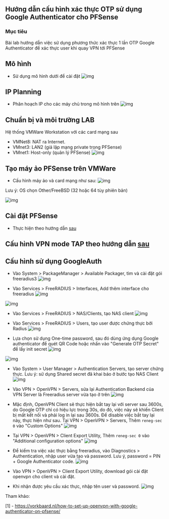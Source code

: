 ## Hướng dẫn cấu hình xác thực OTP sử dụng Google Authenticator cho PFSense

### Mục tiêu

Bài lab hướng dẫn việc sử dụng phương thức xác thực 1 lần OTP Google Authenticator để xác thực user khi quay VPN tới PFSense

## Mô hình 
- Sử dụng mô hình dưới để cài đặt
![img](../images/PFSense.jpg)

## IP Planning
- Phân hoạch IP cho các máy chủ trong mô hình trên
![img](../images/ip-planning-pfsense.jpg)

## Chuẩn bị và môi trường LAB
Hệ thống VMWare Workstation với các card mạng sau
- VMNet8: NAT ra Internet.
- VMnet3: LAN2 (giả lập mạng private trong PFSense)
- VMnet1: Host-only (quản lý PFSense)
![img](../images/vmware_net.jpg)
 

## Tạo máy ảo PFSense trên VMWare
- Cấu hình máy ảo và card mạng như sau:
![img](../images/configuration.jpg)

Lưu ý: OS chọn Other/FreeBSD (32 hoặc 64 tùy phiên bản)

![img](../images/free_bsd_version.jpg)

## Cài đặt PFSense
- Thực hiện theo hướng dẫn [sau](pfSense-install.md)

## Cấu hình VPN mode TAP theo hướng dẫn [sau](pfSense-OpenVPN-TAPmode.md)

## Cấu hình sử dụng GoogleAuth

- Vào System > PackageManager > Available Packager, tìm và cài đặt gói freeradius3
![img](../images/GoogleAuth/1.jpg)

- Vào Services > FreeRADIUS > Interfaces, Add thêm interface cho freeradius
![img](../images/GoogleAuth/2.jpg)

![img](../images/GoogleAuth/3.jpg)

- Vào Services > FreeRADIUS > NAS/Clients, tạo NAS client
![img](../images/GoogleAuth/4.jpg)

- Vào Services > FreeRADIUS > Users, tạo user được chứng thực bởi Radius
![img](../images/GoogleAuth/9.jpg)

- Lựa chọn sử dụng One-time password, sau đó dùng ứng dụng Google authenticator để quét QR Code hoặc nhấn vào "Generate OTP Secret" để lấy init secret
![img](../images/GoogleAuth/10.jpg)

![img](../images/GoogleAuth/11.png)

- Vào System > User Manager > Authentication Servers, tạo server chứng thực. Lưu ý: sử dụng Shared secret đã khai báo ở bước tạo NAS Client
![img](../images/GoogleAuth/5.jpg)

- Vào VPN > OpenVPN > Servers, sửa lại Authentication Backend của VPN Server là Freeradius server vừa tạo ở trên
![img](../images/GoogleAuth/6.jpg)

- Mặc định, OpenVPN Client sẽ thực hiện bắt tay lại với server sau 3600s, do Google OTP chỉ có hiệu lực trong 30s, do đó, việc này sẽ khiến Client bị mất kết nối và phải log in lại sau 3600s. Để disable việc bắt tay lại này, thực hiện như sau.
Tại VPN > OpenVPN > Servers, Thêm `reneg-sec 0`  vào "Custom Options"
![img](../images/GoogleAuth/7.jpg)

- Tại VPN > OpenVPN > Client Export Utility, Thêm `reneg-sec 0`  vào "Additional configuration options"
![img](../images/GoogleAuth/8.jpg)

- Để kiểm tra việc xác thực bằng freeradius, vào Diagnostics > Authentication, nhập user vừa tạo và password. Lưu ý, password = PIN + Google Authenticator code.
![img](../images/GoogleAuth/12.jpg)

- Vào VPN > OpenVPN > Client Export Utility, download gói cài đặt openvpn cho client và cài đặt.

- Khi nhận được yêu cầu xác thực, nhập tên user và password.
![img](../images/GoogleAuth/13.jpg)


Tham khảo:

[1] - https://vorkbaard.nl/how-to-set-up-openvpn-with-google-authenticator-on-pfsense/

